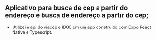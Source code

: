 ## Aplicativo para busca de cep a partir do endereço e busca de endereço a partir do cep;
* Utilizei a api do viacep e IBGE em um app construído com Expo React Native e Typescript. 